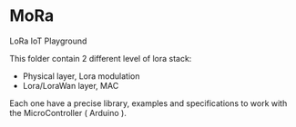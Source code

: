# MoRa
LoRa IoT Playground   

This folder contain 2 different level of lora stack:   
- Physical layer, Lora modulation
- Lora/LoraWan layer, MAC   

Each one have a precise library, examples and specifications to work with the MicroController ( Arduino ).
